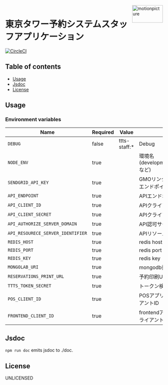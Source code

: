 <img src="https://motionpicture.jp/images/common/logo_01.svg" alt="motionpicture" title="motionpicture" align="right" height="56" width="98"/>

# 東京タワー予約システムスタッフアプリケーション

[![CircleCI](https://circleci.com/gh/motionpicture/ttts-staff.svg?style=svg&circle-token=8f31624e75361d1fdf42392282297e393bc6c74d)](https://circleci.com/gh/motionpicture/ttts-staff)


## Table of contents

* [Usage](#usage)
* [Jsdoc](#jsdoc)
* [License](#license)

## Usage

### Environment variables

| Name                              | Required | Value        | Purpose                                 |
| --------------------------------- | -------- | ------------ | --------------------------------------- |
| `DEBUG`                           | false    | ttts-staff:* | Debug                                   |
| `NODE_ENV`                        | true     |              | 環境名(development,test,productionなど) |
| `SENDGRID_API_KEY`                | true     |              | GMOリンク決済からの戻り先エンドポイント |
| `API_ENDPOINT`                    | true     |              | APIエンドポイント                       |
| `API_CLIENT_ID`                   | true     |              | APIクライアントID                       |
| `API_CLIENT_SECRET`               | true     |              | APIクライアントシークレット             |
| `API_AUTHORIZE_SERVER_DOMAIN`     | true     |              | API認可サーバードメイン                 |
| `API_RESOURECE_SERVER_IDENTIFIER` | true     |              | APIリソースサーバー識別子               |
| `REDIS_HOST`                      | true     |              | redis host                              |
| `REDIS_PORT`                      | true     |              | redis port                              |
| `REDIS_KEY`                       | true     |              | redis key                               |
| `MONGOLAB_URI`                    | true     |              | mongodb接続URI                          |
| `RESERVATIONS_PRINT_URL`          | true     |              | 予約印刷URL                             |
| `TTTS_TOKEN_SECRET`               | true     |              | トークン検証シークレット                |
| `POS_CLIENT_ID`                   | true     |              | POSアプリケーションクライアントID       |
| `FRONTEND_CLIENT_ID`              | true     |              | frontendアプリケーションクライアントID  |

## Jsdoc

`npm run doc` emits jsdoc to ./doc.

## License

UNLICENSED
